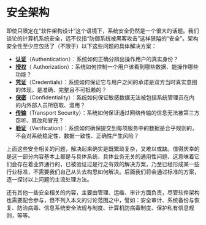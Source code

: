 # 安全架构

即使只限定在“软件架构设计”这个语境下，系统安全仍然是一个很大的话题。我们谈论的计算机系统安全，远不仅指“防御系统被黑客攻击”这样狭隘的“安全”。架构安全性至少应包括了（不限于）以下这些问题的具体解决方案：

- [**认证**](./authentication)（Authentication）：系统如何正确分辨出操作用户的真实身份？
- [**授权**](./authorization)（ Authorization）：系统如何控制一个用户该看到哪些数据、能操作哪些功能？
- [**凭证**](./credentials)（Credentials）：系统如何保证它与用户之间的承诺是双方当时真实意图的体现，是准确、完整且不可抵赖的？
- [**保密**](./confidentiality)（Confidentiality）：系统如何保证敏感数据无法被包括系统管理员在内的内外部人员所窃取、滥用？
- [**传输**](./transport-security)（Transport Security）：系统如何保证通过网络传输的信息无法被第三方窃听、篡改和冒充？
- [**验证**](./verification)（Verification）：系统如何确保提交到每项服务中的数据是合乎规则的，不会对系统稳定性、数据一致性、正确性产生风险？

上面这些安全相关的问题，解决起来确实是既繁琐复杂，又难以或缺。值得庆幸的是这一部分内容基本上都是与具体系统、具体业务无关的通用性问题、这意味着它们会存在着业界通行的，已被验证过是行之有效的解决方案，乃至已经形成某一些行业标准，不需要我们自己从头去构思如何解决。后面我们将会通过标准的方案，逐一探讨以上问题的主流处理方法。

还有其他一些安全相关的内容，主要由管理、运维、审计方面负责，尽管软件架构也需要配合参与，但不列入本文的讨论范围之中，譬如：安全审计、系统备份与恢复、防治病毒、信息系统安全法规与制度、计算机防病毒制度、保护私有信息规则，等等。